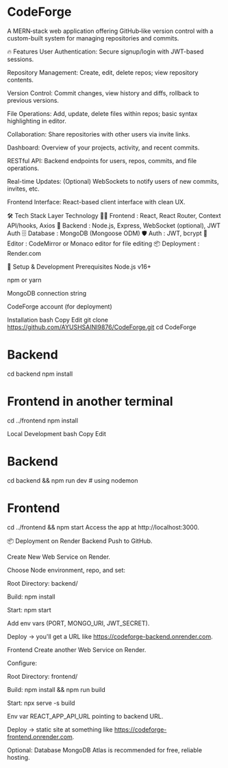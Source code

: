 # CodeForge
A MERN‑stack web application offering GitHub‑like version control with a custom-built system for managing repositories and commits.

🔥 Features
User Authentication: Secure signup/login with JWT-based sessions.

Repository Management: Create, edit, delete repos; view repository contents.

Version Control: Commit changes, view history and diffs, rollback to previous versions.

File Operations: Add, update, delete files within repos; basic syntax highlighting in editor.

Collaboration: Share repositories with other users via invite links.

Dashboard: Overview of your projects, activity, and recent commits.

RESTful API: Backend endpoints for users, repos, commits, and file operations.

Real-time Updates: (Optional) WebSockets to notify users of new commits, invites, etc.

Frontend Interface: React-based client interface with clean UX.

🛠️ Tech Stack
Layer	Technology
🧑‍💻 Frontend	: React, React Router, Context API/hooks, Axios
🔧 Backend :	Node.js, Express, WebSocket (optional), JWT Auth
🗄️ Database	: MongoDB (Mongoose ODM)
🛡️ Auth	: JWT, bcrypt
🧪 Editor	: CodeMirror or Monaco editor for file editing
📦 Deployment	: Render.com

🚧 Setup & Development
Prerequisites
Node.js v16+

npm or yarn

MongoDB connection string

CodeForge account (for deployment)

Installation
bash
Copy
Edit
git clone https://github.com/AYUSHSAINI9876/CodeForge.git
cd CodeForge

# Backend
cd backend
npm install

# Frontend in another terminal
cd ../frontend
npm install

Local Development
bash
Copy
Edit
# Backend
cd backend && npm run dev  # using nodemon

# Frontend
cd ../frontend && npm start
Access the app at http://localhost:3000.

📦 Deployment on Render
Backend
Push to GitHub.

Create New Web Service on Render.

Choose Node environment, repo, and set:

Root Directory: backend/

Build: npm install

Start: npm start

Add env vars (PORT, MONGO_URI, JWT_SECRET).

Deploy → you'll get a URL like https://codeforge-backend.onrender.com.

Frontend
Create another Web Service on Render.

Configure:

Root Directory: frontend/

Build: npm install && npm run build

Start: npx serve -s build

Env var REACT_APP_API_URL pointing to backend URL.

Deploy → static site at something like https://codeforge-frontend.onrender.com.

Optional: Database
MongoDB Atlas is recommended for free, reliable hosting.

